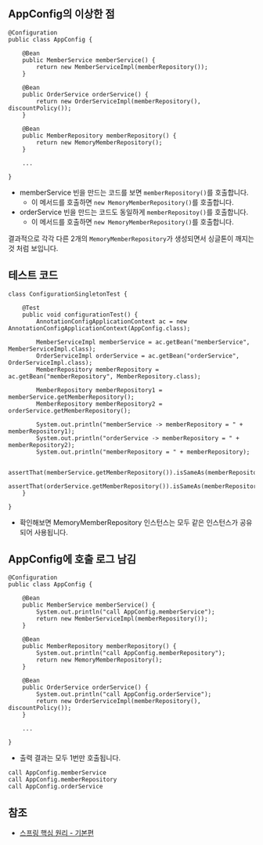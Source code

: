 ## AppConfig의 이상한 점
```
@Configuration
public class AppConfig {

    @Bean
    public MemberService memberService() {
        return new MemberServiceImpl(memberRepository());
    }

    @Bean
    public OrderService orderService() {
        return new OrderServiceImpl(memberRepository(), discountPolicy());
    }

    @Bean
    public MemberRepository memberRepository() {
        return new MemoryMemberRepository();
    }

    ...

}
```
* memberService 빈을 만드는 코드를 보면 ```memberRepository()```를 호출합니다.
  * 이 메서드를 호출하면 ```new MemoryMemberRepository()```를 호출합니다.
* orderService 빈을 만드는 코드도 동일하게 ```memberRepositoy()```를 호출합니다.
  * 이 메서드를 호출하면 ```new MemoryMemberRepository()```를 호출합니다.

결과적으로 각각 다른 2개의 ```MemoryMemberRepository```가 생성되면서 싱글톤이 깨지는 것 처럼 보입니다.

## 테스트 코드
```
class ConfigurationSingletonTest {

    @Test
    public void configurationTest() {
        AnnotationConfigApplicationContext ac = new AnnotationConfigApplicationContext(AppConfig.class);

        MemberServiceImpl memberService = ac.getBean("memberService", MemberServiceImpl.class);
        OrderServiceImpl orderService = ac.getBean("orderService", OrderServiceImpl.class);
        MemberRepository memberRepository = ac.getBean("memberRepository", MemberRepository.class);

        MemberRepository memberRepository1 = memberService.getMemberRepository();
        MemberRepository memberRepository2 = orderService.getMemberRepository();

        System.out.println("memberService -> memberRepository = " + memberRepository1);
        System.out.println("orderService -> memberRepository = " + memberRepository2);
        System.out.println("memberRepository = " + memberRepository);

        assertThat(memberService.getMemberRepository()).isSameAs(memberRepository);
        assertThat(orderService.getMemberRepository()).isSameAs(memberRepository);
    }

}
```
* 확인해보면 MemoryMemberRepository 인스턴스는 모두 같은 인스턴스가 공유되어 사용됩니다.

## AppConfig에 호출 로그 남김
```
@Configuration
public class AppConfig {

    @Bean
    public MemberService memberService() {
        System.out.println("call AppConfig.memberService");
        return new MemberServiceImpl(memberRepository());
    }

    @Bean
    public MemberRepository memberRepository() {
        System.out.println("call AppConfig.memberRepository");
        return new MemoryMemberRepository();
    }

    @Bean
    public OrderService orderService() {
        System.out.println("call AppConfig.orderService");
        return new OrderServiceImpl(memberRepository(), discountPolicy());
    }

    ...

}
```
* 출력 결과는 모두 1번만 호출됩니다.
```
call AppConfig.memberService
call AppConfig.memberRepository
call AppConfig.orderService
```

## 참조
* [스프링 핵심 원리 - 기본편](https://www.inflearn.com/course/%EC%8A%A4%ED%94%84%EB%A7%81-%ED%95%B5%EC%8B%AC-%EC%9B%90%EB%A6%AC-%EA%B8%B0%EB%B3%B8%ED%8E%B8/dashboard)